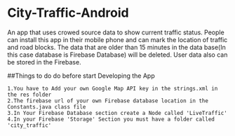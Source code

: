 # City-Traffic-Android
An app that uses crowed source data to show current traffic status. 
People can install this app in their mobile phone and can mark the location of traffic and road blocks. 
The data that are older than 15 minutes in the data base(In this case database is Firebase Database) will be deleted.
User data also can be stored in the Firebase.

##Things to do do before start Developing the App

    1.You have to Add your own Google Map API key in the strings.xml in the res folder
    2.The firebase url of your own Firebase database location in the Constants.java class file
    3.In Your Firebase Database section create a Node called 'LiveTraffic'
    4.In your Firebase 'Storage' Section you must have a folder called 'city_traffic'







